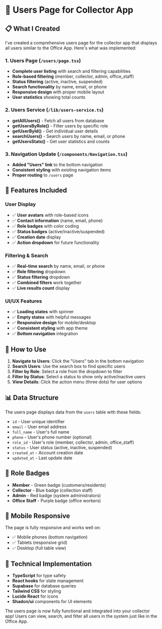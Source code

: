 # 👥 Users Page for Collector App

## 📋 **What I Created**

I've created a comprehensive users page for the collector app that displays all users similar to the Office App. Here's what was implemented:

### **1. Users Page** (`/users/page.tsx`)
- **Complete user listing** with search and filtering capabilities
- **Role-based filtering** (member, collector, admin, office_staff)
- **Status filtering** (active, inactive, suspended)
- **Search functionality** by name, email, or phone
- **Responsive design** with proper mobile layout
- **User statistics** showing total counts

### **2. Users Service** (`/lib/users-service.ts`)
- **getAllUsers()** - Fetch all users from database
- **getUsersByRole()** - Filter users by specific role
- **getUserById()** - Get individual user details
- **searchUsers()** - Search users by name, email, or phone
- **getUsersStats()** - Get user statistics and counts

### **3. Navigation Update** (`/components/Navigation.tsx`)
- **Added "Users" link** to the bottom navigation
- **Consistent styling** with existing navigation items
- **Proper routing** to `/users` page

## 🎨 **Features Included**

### **User Display**
- ✅ **User avatars** with role-based icons
- ✅ **Contact information** (name, email, phone)
- ✅ **Role badges** with color coding
- ✅ **Status badges** (active/inactive/suspended)
- ✅ **Creation date** display
- ✅ **Action dropdown** for future functionality

### **Filtering & Search**
- ✅ **Real-time search** by name, email, or phone
- ✅ **Role filtering** dropdown
- ✅ **Status filtering** dropdown
- ✅ **Combined filters** work together
- ✅ **Live results count** display

### **UI/UX Features**
- ✅ **Loading states** with spinner
- ✅ **Empty states** with helpful messages
- ✅ **Responsive design** for mobile/desktop
- ✅ **Consistent styling** with app theme
- ✅ **Bottom navigation** integration

## 🚀 **How to Use**

1. **Navigate to Users**: Click the "Users" tab in the bottom navigation
2. **Search Users**: Use the search box to find specific users
3. **Filter by Role**: Select a role from the dropdown to filter
4. **Filter by Status**: Select a status to show only active/inactive users
5. **View Details**: Click the action menu (three dots) for user options

## 📊 **Data Structure**

The users page displays data from the `users` table with these fields:
- `id` - User unique identifier
- `email` - User email address
- `full_name` - User's full name
- `phone` - User's phone number (optional)
- `role_id` - User's role (member, collector, admin, office_staff)
- `status` - User status (active, inactive, suspended)
- `created_at` - Account creation date
- `updated_at` - Last update date

## 🎯 **Role Badges**

- **Member** - Green badge (customers/residents)
- **Collector** - Blue badge (collection staff)
- **Admin** - Red badge (system administrators)
- **Office Staff** - Purple badge (office workers)

## 📱 **Mobile Responsive**

The page is fully responsive and works well on:
- ✅ Mobile phones (bottom navigation)
- ✅ Tablets (responsive grid)
- ✅ Desktop (full table view)

## 🔧 **Technical Implementation**

- **TypeScript** for type safety
- **React hooks** for state management
- **Supabase** for database queries
- **Tailwind CSS** for styling
- **Lucide React** for icons
- **Shadcn/ui** components for UI elements

The users page is now fully functional and integrated into your collector app! Users can view, search, and filter all users in the system just like in the Office App.


